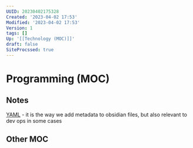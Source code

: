 ```yaml
---
UUID: 20230402175328
Created: '2023-04-02 17:53'
Modified: '2023-04-02 17:53'
Version: 1
tags: []
Up: '[[Technology (MOC)]]'
draft: false
SiteProcssed: true
---
```


# Programming (MOC)

## Notes

[YAML](/notes/yaml.md) - it is the way we add metadata to obsidian files, but also relevant to dev ops in some cases
## Other MOC


